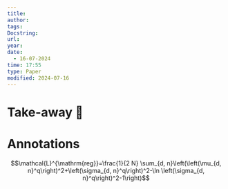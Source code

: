 ```yaml
---
title: 
author: 
tags: 
Docstring: 
url: 
year: 
date:
  - 16-07-2024
time: 17:55
type: Paper
modified: 2024-07-16
---
```


# Take-away 🥡

# Annotations

$$\mathcal{L}^{\mathrm{reg}}=\frac{1}{2 N} \sum_{d, n}\left(\left(\mu_{d, n}^q\right)^2+\left(\sigma_{d, n}^q\right)^2-\ln \left(\sigma_{d, n}^q\right)^2-1\right)$$ 